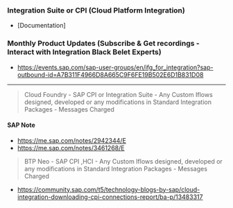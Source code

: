 
### Integration Suite or CPI (Cloud Platform Integration)
* [Documentation]

### Monthly Product Updates (Subscribe & Get recordings - Interact with Integration Black Belet Experts)
* https://events.sap.com/sap-user-groups/en/ifg_for_integration?sap-outbound-id=A7B311F4966D8A665C9F6FE19B502E6D1B831D08





---

> Cloud Foundry - SAP CPI or Integration Suite - Any Custom Iflows designed, developed or any modifications in Standard Integration Packages - Messages Charged 

#### SAP Note
* https://me.sap.com/notes/2942344/E
* https://me.sap.com/notes/3461268/E

> BTP Neo - SAP CPI ,HCI - Any Custom Iflows designed, developed or any modifications in Standard Integration Packages - Messages Charged 
* https://community.sap.com/t5/technology-blogs-by-sap/cloud-integration-downloading-cpi-connections-report/ba-p/13483317
